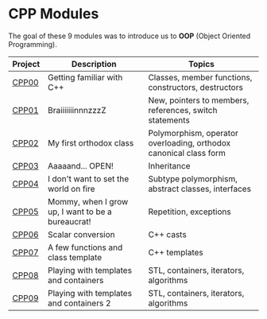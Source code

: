 # CPP Modules

The goal of these 9 modules was to introduce us to **OOP** (Object Oriented Programming).

| Project | Description | Topics |
|---------|-------------|--------|
| [CPP00](https://github.com/dubmix/42-CPP/tree/main/Module%2000) | Getting familiar with C++       | Classes, member functions, constructors, destructors |
| [CPP01](https://github.com/dubmix/42-CPP/tree/main/Module%2001) | BraiiiiiiinnnzzzZ | New, pointers to members, references, switch statements|
| [CPP02](https://github.com/dubmix/42-CPP/tree/main/Module%2002) | My first orthodox class      | Polymorphism, operator overloading, orthodox canonical class form |
| [CPP03](https://github.com/dubmix/42-CPP/tree/main/Module%2003) | Aaaaand... OPEN!      | Inheritance |
| [CPP04](https://github.com/dubmix/42-CPP/tree/main/Module%2004) | I don't want to set the world on fire       | Subtype polymorphism, abstract classes, interfaces |
| [CPP05](https://github.com/dubmix/42-CPP/tree/main/Module%2005) | Mommy, when I grow up, I want to be a bureaucrat!       | Repetition, exceptions |
| [CPP06](https://github.com/dubmix/42-CPP/tree/main/Module%2006) | Scalar conversion       | C++ casts  |
| [CPP07](https://github.com/dubmix/42-CPP/tree/main/Module%2007) | A few functions and class template       | C++ templates   |
| [CPP08](https://github.com/dubmix/42-CPP/tree/main/Module%2008) | Playing with templates and containers      | STL, containers, iterators, algorithms |
| [CPP09](https://github.com/dubmix/42-CPP/tree/main/Module%2009) | Playing with templates and containers 2     | STL, containers, iterators, algorithms |
